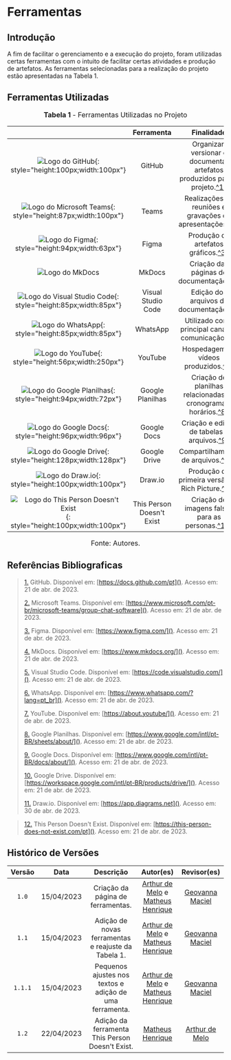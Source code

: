 # Ferramentas

## Introdução

A fim de facilitar o gerenciamento e a execução do projeto, foram utilizadas certas ferramentas com o intuito de facilitar certas atividades e produção de artefatos. As ferramentas selecionadas para a realização do projeto estão apresentadas na Tabela 1.

## Ferramentas Utilizadas

<font size="3"><p style="text-align: center"><b>Tabela 1</b> - Ferramentas Utilizadas no Projeto</p></font>

|                                                                                                                           |        Ferramenta         |                               Finalidade                               |
| :-----------------------------------------------------------------------------------------------------------------------: | :-----------------------: | :--------------------------------------------------------------------: |
|                  ![Logo do GitHub](../assets/ferramentas/github.png){: style="height:100px;width:100px"}                  |          GitHub           | Organizar, versionar e documentar artefatos produzidos para o projeto.<a id="anchor_1" href="#FRM1">^1^</a> |
|              ![Logo do Microsoft Teams](../assets/ferramentas/teams.png){: style="height:87px;width:100px"}               |           Teams           |         Realizações de reuniões e gravações de apresentações.<a id="anchor_2" href="#FRM2">^2^</a>          |
|                    ![Logo do Figma](../assets/ferramentas/figma.png){: style="height:94px;width:63px"}                    |           Figma           |                    Produção de artefatos gráficos.<a id="anchor_3" href="#FRM3">^3^</a>                     |
|                                    ![Logo do MkDocs](../assets/ferramentas/mkdocs.png)                                    |          MkDocs           |                  Criação das páginas de documentação.<a id="anchor_4" href="#FRM4">^4^</a>                  |
|             ![Logo do Visual Studio Code](../assets/ferramentas/vscode.png){: style="height:85px;width:85px"}             |    Visual Studio Code     |                  Edição dos arquivos de documentação.<a id="anchor_5" href="#FRM5">^5^</a>                  |
|                 ![Logo do WhatsApp](../assets/ferramentas/whatsapp.png){: style="height:85px;width:85px"}                 |         WhatsApp          |             Utilizado como principal canal de comunicação.<a id="anchor_6" href="#FRM6">^6^</a>             |
|                 ![Logo do YouTube](../assets/ferramentas/youtube.png){: style="height:56px;width:250px"}                  |          YouTube          |                    Hospedagem de vídeos produzidos.<a id="anchor_7" href="#FRM7">^7^</a>                    |
|             ![Logo do Google Planilhas](../assets/ferramentas/gsheets.png){: style="height:94px;width:72px"}              |     Google Planilhas      |      Criação de planilhas relacionadas ao cronograma e horários.<a id="anchor_8" href="#FRM8">^8^</a>       |
|                 ![Logo do Google Docs](../assets/ferramentas/gdocs.png){: style="height:96px;width:96px"}                 |        Google Docs        |                Criação e edição de tabelas e arquivos.<a id="anchor_9" href="#FRM9">^9^</a>                 |
|               ![Logo do Google Drive](../assets/ferramentas/gdrive.png){: style="height:128px;width:128px"}               |       Google Drive        |                     Compartilhamento de arquivos.<a id="anchor_10" href="#FRM10">^10^</a>                      |
|                 ![Logo do Draw.io](../assets/ferramentas/drawio.png){: style="height:100px;width:100px"}                  |          Draw.io          |              Produção da primeira versão do Rich Picture.<a id="anchor_11" href="#FRM11">^11^</a>              |
| ![Logo do This Person Doesn't Exist](../assets/ferramentas/thispersondoesntexist.png){: style="height:100px;width:100px"} | This Person Doesn't Exist |              Criação de imagens falsas para as personas.<a id="anchor_12" href="#FRM12">^12^</a>               |

<font size="3"><p style="text-align: center">Fonte: Autores.</p></font>

## Referências Bibliograficas

> <a id="FRM1" href="#anchor_1">1.</a> GitHub. Disponível em: [https://docs.github.com/pt](). Acesso em: 21 de abr. de 2023.
>
> <a id="FRM2" href="#anchor_2">2.</a> Microsoft Teams. Disponível em: [https://www.microsoft.com/pt-br/microsoft-teams/group-chat-software](). Acesso em: 21 de abr. de 2023.
>
> <a id="FRM3" href="#anchor_3">3.</a> Figma. Disponível em: [https://www.figma.com/](). Acesso em: 21 de abr. de 2023.
>
> <a id="FRM4" href="#anchor_4">4.</a> MkDocs. Disponível em: [https://www.mkdocs.org/](). Acesso em: 21 de abr. de 2023.
>
> <a id="FRM5" href="#anchor_5">5.</a> Visual Studio Code. Disponível em: [https://code.visualstudio.com/](). Acesso em: 21 de abr. de 2023.
>
> <a id="FRM6" href="#anchor_6">6.</a> WhatsApp. Disponível em: [https://www.whatsapp.com/?lang=pt_br](). Acesso em: 21 de abr. de 2023.
>
> <a id="FRM7" href="#anchor_7">7.</a> YouTube. Disponível em: [https://about.youtube/](). Acesso em: 21 de abr. de 2023.
>
> <a id="FRM8" href="#anchor_8">8.</a> Google Planilhas. Disponível em: [https://www.google.com/intl/pt-BR/sheets/about/](). Acesso em: 21 de abr. de 2023.
>
> <a id="FRM9" href="#anchor_9">9.</a> Google Docs. Disponível em: [https://www.google.com/intl/pt-BR/docs/about/](). Acesso em: 21 de abr. de 2023.
>
> <a id="FRM10" href="#anchor_10">10.</a> Google Drive. Disponível em: [https://workspace.google.com/intl/pt-BR/products/drive/](). Acesso em: 21 de abr. de 2023.
>
> <a id="FRM11" href="#anchor_11">11.</a> Draw.io. Disponível em: [https://app.diagrams.net](). Acesso em: 30 de abr. de 2023.
>

> <a id="FRM12" href="#anchor_12">12.</a> This Person Doesn't Exist. Disponível em: [https://this-person-does-not-exist.com/pt](). Acesso em: 21 de abr. de 2023.


## Histórico de Versões

| Versão  |    Data    |                        Descrição                        |                                             Autor(es)                                             |                  Revisor(es)                   |
| :-----: | :--------: | :-----------------------------------------------------: | :-----------------------------------------------------------------------------------------------: | :--------------------------------------------: |
|  `1.0`  | 15/04/2023 |            Criação da página de ferramentas.            | [Arthur de Melo](https://github.com/arthurmlv) e [Matheus Henrique](https://github.com/mathonaut) | [Geovanna Maciel](https://github.com/manuziny) |
|  `1.1`  | 15/04/2023 |   Adição de novas ferramentas e reajuste da Tabela 1.   | [Arthur de Melo](https://github.com/arthurmlv) e [Matheus Henrique](https://github.com/mathonaut) | [Geovanna Maciel](https://github.com/manuziny) |
| `1.1.1` | 15/04/2023 | Pequenos ajustes nos textos e adição de uma ferramenta. | [Arthur de Melo](https://github.com/arthurmlv) e [Matheus Henrique](https://github.com/mathonaut) | [Geovanna Maciel](https://github.com/manuziny) |
|  `1.2`  | 22/04/2023 |     Adição da ferramenta This Person Doesn't Exist.     |                         [Matheus Henrique](https://github.com/mathonaut)                          | [Arthur de Melo](https://github.com/arthurmlv) |
